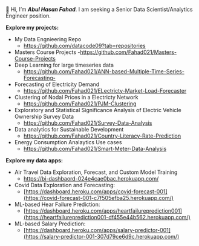 👋 Hi, I’m ***Abul Hasan Fahad***. I am seeking a Senior Data Scientist/Analytics Engineer position.

**Explore my projects:**
  - My Data Engnieering Repo
    - https://github.com/datacode09?tab=repositories
  - Masters Course Projects
    -https://github.com/Fahad021/Masters-Course-Projects 
  - Deep Learning for large timeseries data
    - https://github.com/Fahad021/ANN-based-Multiple-Time-Series-Forecasting-
  - Forecasting of Electricity Demand 
    - https://github.com/Fahad021/ELectricty-Market-Load-Forecaster
  - Clustering of Nodal Prices in a Electricty Network
    - https://github.com/Fahad021/PJM-Clustering
  - Exploratory and Statistical Significance Analysis of Electric Vehicle Ownership Survey Data
    - https://github.com/Fahad021/Survey-Data-Analysis
  - Data analytics for Sustainable Development
    - https://github.com/Fahad021/Country-Literacy-Rate-Prediction
  - Energy Consumption Analaytics Use cases
    - https://github.com/Fahad021/Smart-Meter-Data-Analysis

**Explore my data apps:**
- Air Travel Data Exploration, Forecast, and Custom Model Training
    - https://bi-dashbaord-024e4cae0bac.herokuapp.com/
- Covid Data Exploration and Forecasting:
  - [https://dashboard.heroku.com/apps/covid-forecast-001](https://covid-forecast-001-c7f505efba25.herokuapp.com/)
- ML-based Hear Failure Prediction:
  - [https://dashboard.heroku.com/apps/heartfailureprediction001](https://heartfailureprediction001-df455e44b562.herokuapp.com/)
- ML-based Salary Prediction:
  - [https://dashboard.heroku.com/apps/salary-predictor-001](https://salary-predictor-001-307d79ce6d9c.herokuapp.com/)


<!---
Fahad021/Fahad021 is a ✨ special ✨ repository because its `README.md` (this file) appears on your GitHub profile.
You can click the Preview link to take a look at your changes.
--->
